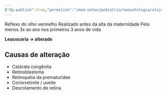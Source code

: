 ```yaml
---
{"dg-publish":true,"permalink":"/med-notas/pediatria/neonatologia/alojamento-conjunto/teste-do-olhinho/","tags":["review"]}
---
```


Reflexo do olho vermelho
Realizado antes da alta da maternidade
Pelo menos 3x ao ano nos primeiros 3 anos de vida

**Leucocoria -> alterado**

## Causas de alteração
- Catarata congênita
- Retinoblastoma
- Retinopatia da prematuridae
- Coriorretinite / uveíte
- Descolamento de retina